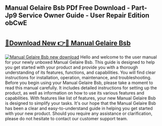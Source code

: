 ## Manual Gelaire Bsb PDf Free Download - Part-Jp9 Service Owner Guide - User Repair Edition obCwE

# <h2><a href="http://bc77051.oget.top/?id=Manual+Gelaire+Bsb">🔗Download New 👉🔴 Manual Gelaire Bsb</a></h2>

[![Manual Gelaire Bsb new download](https://i.imgur.com/5g1atiW.png)](http://bc77051.oget.top/?id=Manual+Gelaire+Bsb)
Hello and welcome to the user manual for your newly unboxed Manual Gelaire Bsb. This guide is designed to help you get started with your product and provide you with a thorough understanding of its features, functions, and capabilities. You will find clear instructions for installation, operation, maintenance, and troubleshooting. Before you begin using your Manual Gelaire Bsb, please take a moment to read this manual carefully. It includes detailed instructions for setting up the product, as well as information on how to use its various features and capabilities. With features like list of features, your new Manual Gelaire Bsb is designed to simplify your tasks. It's our hope that the Manual Gelaire Bsb has been a clear and easy-to-understand guide in helping you get started with your new product. Should you require any assistance or clarification, please do not hesitate to contact our customer support team.
